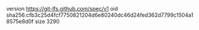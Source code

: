 version https://git-lfs.github.com/spec/v1
oid sha256:cfb3c25d4fcf7750821204d6e80240dc46d24fed362d7799c1504a18575e8d0f
size 3290
